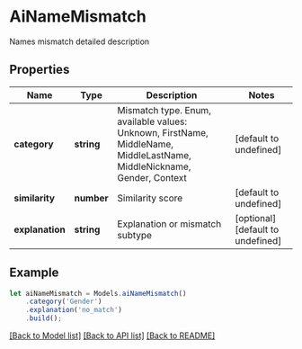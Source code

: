 # AiNameMismatch

Names mismatch detailed description             

## Properties
Name | Type | Description | Notes
---- | ---- | ----------- | -----
**category** | **string** | Mismatch type. Enum, available values: Unknown, FirstName, MiddleName, MiddleLastName, MiddleNickname, Gender, Context | [default to undefined]
**similarity** | **number** | Similarity score              | [default to undefined]
**explanation** | **string** | Explanation or mismatch subtype              | [optional] [default to undefined]


## Example
```typescript
let aiNameMismatch = Models.aiNameMismatch()
    .category('Gender')
    .explanation('no_match')
    .build();
```


[[Back to Model list]](README.md#documentation-for-models) [[Back to API list]](README.md#documentation-for-api-endpoints) [[Back to README]](README.md)
